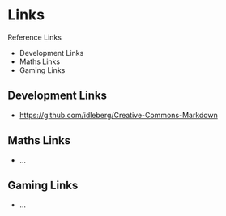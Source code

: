 # Links

Reference Links

<!-- MarkdownTOC -->

- Development Links
- Maths Links
- Gaming Links

<!-- /MarkdownTOC -->

## Development Links

- https://github.com/idleberg/Creative-Commons-Markdown

## Maths Links

- ...

## Gaming Links

- ...

